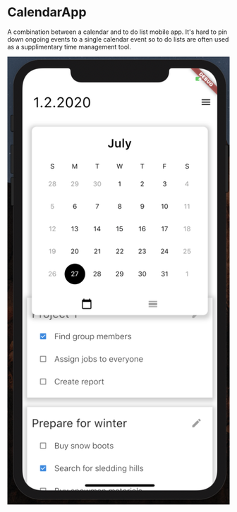 # CalendarApp
 A combination between a calendar and to do list mobile app. It's hard to pin down ongoing events to a single calendar event so to do lists are often used as a supplimentary time management tool.


![UI](/UI_7-27-2020.png)
